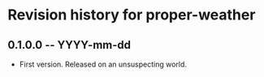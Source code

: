 # Revision history for proper-weather

## 0.1.0.0 -- YYYY-mm-dd

* First version. Released on an unsuspecting world.
